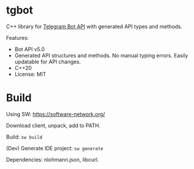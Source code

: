 # tgbot

C++ library for [Telegram Bot API](https://core.telegram.org/bots/api) with generated API types and methods.

Features:

* Bot API v5.0
* Generated API structures and methods. No manual typing errors. Easily updatable for API changes.
* C++20
* License: MIT

# Build

Using SW: https://software-network.org/

Download client, unpack, add to PATH.

Build: `sw build`

(Dev) Generate IDE project: `sw generate`

Dependencies: nlohmann.json, libcurl.
